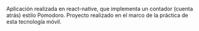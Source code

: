 Aplicación realizada en react-native, que implementa un contador (cuenta atrás) estilo Pomodoro. Proyecto realizado en el marco de la práctica de esta tecnología móvil.
